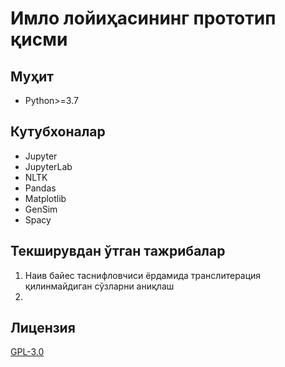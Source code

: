 # Имло лойиҳасининг прототип қисми

## Муҳит

  * Python>=3.7


## Кутубхоналар

  * Jupyter
  * JupyterLab
  * NLTK
  * Pandas
  * Matplotlib
  * GenSim
  * Spacy

## Текширувдан ўтган тажрибалар
  
  1. Наив байес таснифловчиси ёрдамида транслитерация қилинмайдиган сўзларни аниқлаш
  2.

## Лицензия
[GPL-3.0](https://choosealicense.com/licenses/gpl-3.0/)
